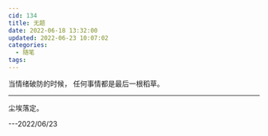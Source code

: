 ```yaml
---
cid: 134
title: 无题
date: 2022-06-18 13:32:00
updated: 2022-06-23 10:07:02
categories: 
  - 随笔
tags: 
---
```



当情绪破防的时候，
任何事情都是最后一根稻草。

---

尘埃落定。

---2022/06/23